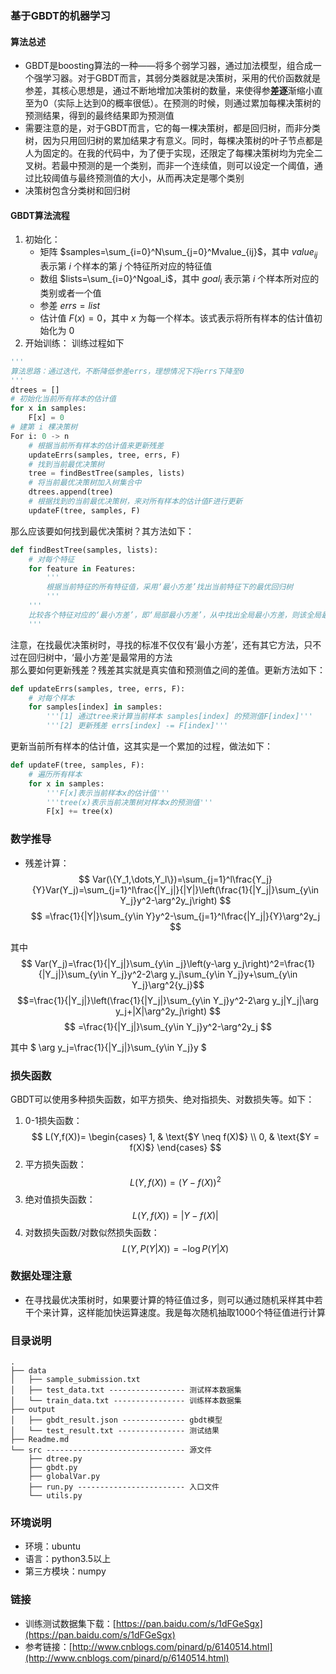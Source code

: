 ### 基于GBDT的机器学习
#### 算法总述
- GBDT是boosting算法的一种——将多个弱学习器，通过加法模型，组合成一个强学习器。对于GBDT而言，其弱分类器就是决策树，采用的代价函数就是参差，其核心思想是，通过不断地增加决策树的数量，来使得参**差逐**渐缩小直至为0（实际上达到0的概率很低）。在预测的时候，则通过累加每棵决策树的预测结果，得到的最终结果即为预测值
- 需要注意的是，对于GBDT而言，它的每一棵决策树，都是回归树，而非分类树，因为只用回归树的累加结果才有意义。同时，每棵决策树的叶子节点都是人为固定的。在我的代码中，为了便于实现，还限定了每棵决策树均为完全二叉树。若最中预测的是一个类别，而非一个连续值，则可以设定一个阈值，通过比较阈值与最终预测值的大小，从而再决定是哪个类别
- 决策树包含分类树和回归树

#### GBDT算法流程
1. 初始化：
    - 矩阵 $samples=\sum_{i=0}^N\sum_{j=0}^Mvalue_{ij}$，其中 $value_{ij}$ 表示第 $i$ 个样本的第 $j$ 个特征所对应的特征值
    - 数组 $lists=\sum_{i=0}^Ngoal_i$，其中 $goal_i$ 表示第 $i$ 个样本所对应的类别或者一个值
    - 参差 $errs=list$
    - 估计值 $F(x)=0$，其中 $x$ 为每一个样本。该式表示将所有样本的估计值初始化为 $0$
2. 开始训练：
训练过程如下
```python
'''
算法思路：通过迭代，不断降低参差errs，理想情况下将errs下降至0
'''
dtrees = []
# 初始化当前所有样本的估计值
for x in samples:
    F[x] = 0
# 建第 i 棵决策树
For i: 0 -> n
    # 根据当前所有样本的估计值来更新残差
    updateErrs(samples, tree, errs, F)
    # 找到当前最优决策树
    tree = findBestTree(samples, lists)
    # 将当前最优决策树加入树集合中
    dtrees.append(tree)
    # 根据找到的当前最优决策树，来对所有样本的估计值F进行更新
    updateF(tree, samples, F)
```
那么应该要如何找到最优决策树？其方法如下：
```python
def findBestTree(samples, lists):
    # 对每个特征
    for feature in Features:
        '''
        根据当前特征的所有特征值，采用‘最小方差’找出当前特征下的最优回归树
        '''
    '''
    比较各个特征对应的‘最小方差’，即‘局部最小方差’，从中找出全局最小方差，则该全局最小方差对应的回归树树就是我们要找的最优决策树
    '''
```
注意，在找最优决策树时，寻找的标准不仅仅有‘最小方差’，还有其它方法，只不过在回归树中，‘最小方差’是最常用的方法<br />
那么要如何更新残差？残差其实就是真实值和预测值之间的差值。更新方法如下：
```python
def updateErrs(samples, tree, errs, F):
    # 对每个样本
    for samples[index] in samples:
        '''[1] 通过tree来计算当前样本 samples[index] 的预测值F[index]'''
        '''[2] 更新残差 errs[index] -= F[index]'''
```
更新当前所有样本的估计值，这其实是一个累加的过程，做法如下：
```python
def updateF(tree, samples, F):
    # 遍历所有样本
    for x in samples:
        '''F[x]表示当前样本x的估计值'''
        '''tree(x)表示当前决策树对样本x的预测值'''
        F[x] += tree(x)
```
### 数学推导
- 残差计算：$$ Var(\{Y_1,\dots,Y_l\})=\sum_{j=1}^l\frac{Y_j}{Y}Var(Y_j)=\sum_{j=1}^l\frac{|Y_j|}{|Y|}\left(\frac{1}{|Y_j|}\sum_{y\in Y_j}y^2-\arg^2y_j\right) $$
$$ =\frac{1}{|Y|}\sum_{y\in Y}y^2-\sum_{j=1}^l\frac{|Y_j|}{Y}\arg^2y_j $$

其中
$$ Var(Y_j)=\frac{1}{|Y_j|}\sum_{y\in _j}\left(y-\arg y_j\right)^2=\frac{1}{|Y_j|}\sum_{y\in Y_j}y^2-2\arg y_j\sum_{y\in Y_j}y+\sum_{y\in Y_j}\arg^2{y_j}$$
$$=\frac{1}{|Y_j|}\left(\frac{1}{|Y_j|}\sum_{y\in Y_j}y^2-2\arg y_j|Y_j|\arg y_j+|X|\arg^2y_j\right) $$
$$ =\frac{1}{|Y_j|}\sum_{y\in Y_j}y^2-\arg^2y_j $$

其中 $ \arg y_j=\frac{1}{|Y_j|}\sum_{y\in Y_j}y $

### 损失函数
GBDT可以使用多种损失函数，如平方损失、绝对指损失、对数损失等。如下：

1. 0-1损失函数：
$$
L(Y,f(X))=
\begin{cases}
1, & \text{$Y \neq f(X)$} \\
0, & \text{$Y = f(X)$}
\end{cases}
$$
2. 平方损失函数：
$$
L(Y,f(X))=(Y-f(X))^2
$$
3. 绝对值损失函数：
$$
L(Y,f(X))=\left|Y-f(X)\right|
$$
4. 对数损失函数/对数似然损失函数：
$$
L(Y,P(Y|X))=-\log P(Y|X)
$$

### 数据处理注意
- 在寻找最优决策树时，如果要计算的特征值过多，则可以通过随机采样其中若干个来计算，这样能加快运算速度。我是每次随机抽取1000个特征值进行计算

### 目录说明
```
.
├── data
│   ├── sample_submission.txt 
│   ├── test_data.txt ----------------- 测试样本数据集
│   └── train_data.txt ---------------- 训练样本数据集
├── output
│   ├── gbdt_result.json -------------- gbdt模型
│   └── test_result.txt --------------- 测试结果
├── Readme.md
└── src ------------------------------- 源文件
    ├── dtree.py
    ├── gbdt.py
    ├── globalVar.py
    ├── run.py ------------------------ 入口文件
    └── utils.py
```

### 环境说明
- 环境：ubuntu
- 语言：python3.5以上
- 第三方模块：numpy

### 链接
- 训练测试数据集下载：[https://pan.baidu.com/s/1dFGeSgx](https://pan.baidu.com/s/1dFGeSgx)
- 参考链接：[http://www.cnblogs.com/pinard/p/6140514.html](http://www.cnblogs.com/pinard/p/6140514.html)